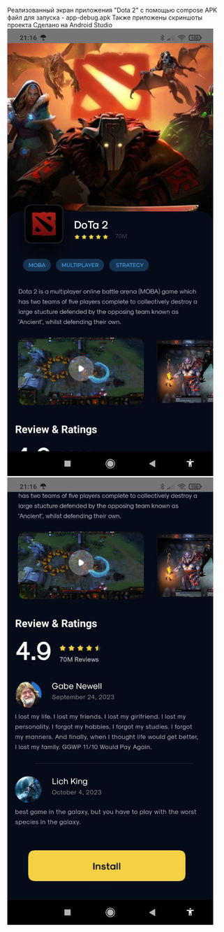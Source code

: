 Реализованный экран приложения "Dota 2" с помощью compose
APK файл для запуска - app-debug.apk
Также приложены скриншоты проекта
Сделано на Android Studio
![firstScreen](assets/FirstScreen.jpg)
![SecondScreen](assets/SecondScreen.jpg)
